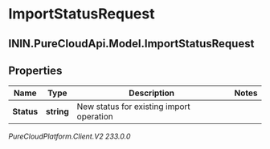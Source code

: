 # ImportStatusRequest

## ININ.PureCloudApi.Model.ImportStatusRequest

## Properties

|Name | Type | Description | Notes|
|------------ | ------------- | ------------- | -------------|
| **Status** | **string** | New status for existing import operation | |



_PureCloudPlatform.Client.V2 233.0.0_
